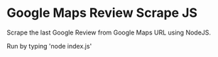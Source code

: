 # Google Maps Review Scrape JS
Scrape the last Google Review from Google Maps URL using NodeJS.

Run by typing 'node index.js'
